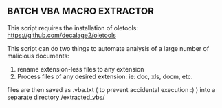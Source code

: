 ## BATCH VBA MACRO EXTRACTOR

This script requires the installation of oletools: https://github.com/decalage2/oletools

This script can do two things to automate analysis of a large number of malicious documents:

1) rename extension-less files to any extension
2) Process files of any desired extension: ie: doc, xls, docm, etc. 

files are then saved as .vba.txt ( to prevent accidental execution :) ) into a separate directory /extracted_vbs/ 
